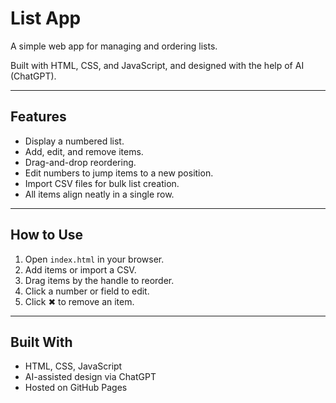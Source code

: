 # List App

A simple web app for managing and ordering lists.

Built with HTML, CSS, and JavaScript, and designed with the help of AI (ChatGPT).

---

## Features

- Display a numbered list.
- Add, edit, and remove items.
- Drag-and-drop reordering.
- Edit numbers to jump items to a new position.
- Import CSV files for bulk list creation.
- All items align neatly in a single row.

---

## How to Use

1. Open `index.html` in your browser.
2. Add items or import a CSV.
3. Drag items by the handle to reorder.
4. Click a number or field to edit.
5. Click ✖ to remove an item.

---

## Built With

- HTML, CSS, JavaScript  
- AI-assisted design via ChatGPT  
- Hosted on GitHub Pages
